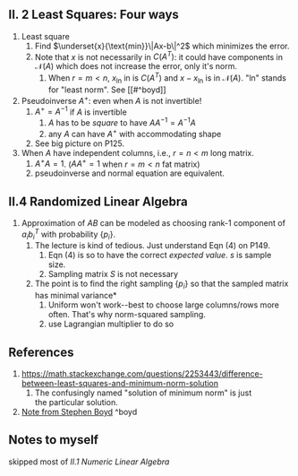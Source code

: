## II. 2 Least Squares: Four ways
1. Least square
	1. Find $\underset{x}{\text{min}}\|Ax-b\|^2$ which minimizes the error.
	2. Note that $x$ is not necessarily in $C(A^T)$: it could have components in $\mathcal{N}(A)$ which does not increase the error, only it's norm.
		1. When $r=m<n$, $x_{\text{ln}}$ in is $C(A^T)$ and $x-x_{\text{ln}}$ is in $\mathcal{N}(A)$. "ln" stands for "least norm". See [[#^boyd]]
2. Pseudoinverse $A^{+}$: even when $A$ is not invertible!
	1. $A^+ = A^{-1}$ if $A$ is invertible
		1. $A$ has to be *square* to have $AA^{-1}=A^{-1}A$
		2. any $A$ can have $A^+$ with accommodating shape
	2. See big picture on P125.
3. When $A$ have independent columns, i.e., $r=n < m$ long matrix.
	1. $A^+ A=1$. ($AA^+=1$ when $r=m < n$ fat matrix)
	2. pseudoinverse and normal equation are equivalent.

## II.4 Randomized Linear Algebra
1. Approximation of $AB$ can be modeled as choosing rank-1 component of $a_i b^{T}_i$ with probability $\{p_{i}\}$.
	1. The lecture is kind of tedious. Just understand Eqn (4) on P149.
		1. Eqn (4) is so to have the correct *expected value*. $s$ is sample size.
		2. Sampling matrix $S$ is not necessary
	2. The point is to find the right sampling $\{p_i\}$ so that the sampled matrix has minimal variance*
		1. Uniform won't work--best to choose large columns/rows more often. That's why norm-squared sampling.
		2. use Lagrangian multiplier to do so

## References
1. https://math.stackexchange.com/questions/2253443/difference-between-least-squares-and-minimum-norm-solution
	1. The confusingly named "solution of minimum norm" is just the particular solution.
2. [Note from Stephen Boyd](https://see.stanford.edu/materials/lsoeldsee263/08-min-norm.pdf) ^boyd
## Notes to myself
skipped most of *II.1 Numeric Linear Algebra*
